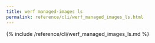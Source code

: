 ```yaml
---
title: werf managed-images ls
permalink: reference/cli/werf_managed_images_ls.html
---
```


{% include /reference/cli/werf_managed_images_ls.md %}
